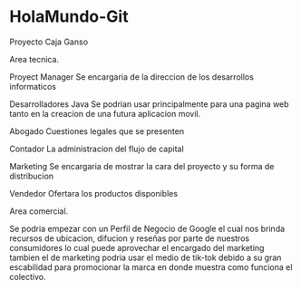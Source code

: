 # HolaMundo-Git

Proyecto Caja Ganso

Area tecnica.

Proyect Manager
Se encargaria de la direccion de los desarrollos informaticos 

Desarrolladores Java 
Se podrian usar principalmente para una pagina web
tanto en la creacion de una futura aplicacion movil.

Abogado
Cuestiones legales que se presenten

Contador
La administracion del flujo de capital

Marketing
Se encargaria de mostrar la cara del proyecto y su forma de distribucion 

Vendedor
Ofertara los productos disponibles

Area comercial.

Se podria empezar con un Perfil de Negocio de Google el cual nos brinda recursos de ubicacion, difucion
y reseñas por parte de nuestros consumidores lo cual puede aprovechar el encargado del marketing
tambien el de marketing podria usar el medio de tik-tok debido a su gran escabilidad para promocionar la marca 
en donde muestra como funciona el colectivo.
